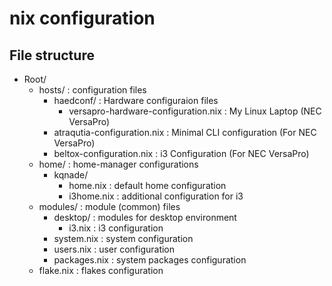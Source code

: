 # nix configuration

## File structure

- Root/
  - hosts/ : configuration files
    - haedconf/ : Hardware configuraion files
      - versapro-hardware-configuration.nix : My Linux Laptop (NEC VersaPro)
    - atraqutia-configuration.nix : Minimal CLI configuration (For NEC VersaPro)
    - beltox-configuration.nix : i3 Configuration (For NEC VersaPro)
  - home/ : home-manager configurations
    - kqnade/
      - home.nix : default home configuration
      - i3home.nix : additional configuration for i3
  - modules/ : module (common) files
    - desktop/ : modules for desktop environment
      - i3.nix : i3 configuration
    - system.nix : system configuration
    - users.nix : user configuration
    - packages.nix : system packages configuration
  - flake.nix : flakes configuration
